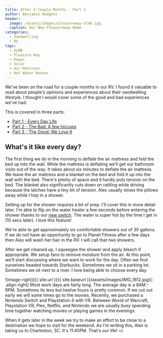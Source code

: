 ```yaml
---
title: After A Couple Months - Part 1
author: Benjamin Hudgens
header:
  image: /assets/images/pleasureway-xlmb.jpg
  caption: Our New Pleasureway Home
categories:
  - Vandwelling
  - RV
tags:
  - XLMB
  - Pleasure Way
  - Power
  - Solar
  - Air Mattress
  - Hot Water Heater
---
```


We've been on the road for a couple months in our RV.  I found it valuable to read about people's opinions and experiences about their vandwelling lifestyle.  I thought I would cover some of the good and bad experiences we've had.  

This is covered in three parts:

- [Part 1 - Every Day Life](http://chasingsixty.com/vandwelling/rv/Two-Months-In-Pleasure-Way-XLMB-Part-1/)
- [Part 2 - The Bad: A few hiccups](http://chasingsixty.com/vandwelling/rv/Two-Months-In-Pleasure-Way-XLMB-Part-2/)
- [Part 3 - The Good: We Love It](http://chasingsixty.com/vandwelling/rv/Two-Months-In-Pleasure-Way-XLMB-Part-3/)

## What's it like every day?

The first thing we do in the morning is deflate the air mattress and fold the bed up into the wall.  While the mattress is deflating we'll get our bathroom visits out of the way.  It takes about six minutes to deflate the air mattress.  We leave the air mattress and a blanket on the bed and fold it up into the wall with the bed.  There's plenty of space and it hardly puts tension on the bed.  The blanket also significantly cuts down on rattling while driving because the latches have a tiny bit of tension.  Alex usually stows the pillows away while I hop in a shower.

Setting up for the shower requires a bit of prep.  I'll cover this in more detail later.  I'm able to flip on the water heater a few seconds before entering the shower thanks to our [new switch](http://chasingsixty.com/vandwelling/rv/adding-a-switch-for-hot-water/).  The water is super hot by the time I get in (10 secs later).  I love this feature!  

We're able to get approximately six comfortable showers out of 30 gallons.  If we do not have an opportunity to go to Planet Fitness after a few days then Alex will wash her hair in the RV.  I will call that _two_ showers.

After we get cleaned up, I squeegee the shower and apply bleach if appropriate.  We setup fans to remove moisture from the air.  At this point, we'll start discussing where we want to work for the day.  Often we find ourselves headed towards Starbucks.  Sometimes we sit in a parking lot.  Sometimes we sit next to a river.  I love being able to choose every day.

![image-right]({{ site.url }}{{ site.baseurl }}/assets/images/IMG_1612.jpg){: .align-right}
Most work days are fairly long.  The average day is a 8AM - 9PM.  Sometimes its less but twelve hours is pretty common.  If we cut out early we will some times go to the movies.  Recently, we purchased a Nintendo Switch and Playstation 4 with VR.  Between World of Warcraft, Playstation VR, Plex, Netflix, and Nintendo we are usually busy spending time together watching movies or playing games in the evenings.

When it gets later in the week we try to make an effort to be close to a destination we hope to visit for the weekend.  As I'm writing this, Alex is taking us to Charleston, SC.  It's 11:45PM.  That's our life!  =)  
